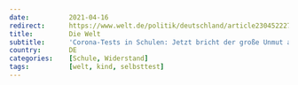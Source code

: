 ```yaml
---
date:          2021-04-16
redirect:      https://www.welt.de/politik/deutschland/article230452227/Corona-Tests-in-Schulen-Jetzt-bricht-der-grosse-Unmut-aus.html
title:         Die Welt
subtitle:      'Corona-Tests in Schulen: Jetzt bricht der große Unmut aus'
country:       DE
categories:    [Schule, Widerstand]
tags:          [welt, kind, selbsttest]
---
```

